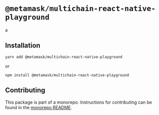 # `@metamask/multichain-react-native-playground`

a

## Installation

`yarn add @metamask/multichain-react-native-playground`

or

`npm install @metamask/multichain-react-native-playground`

## Contributing

This package is part of a monorepo. Instructions for contributing can be found in the [monorepo README](https://github.com/MetaMask/metamask-connect-monorepo#readme).
